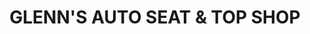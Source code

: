 ---
title: "GLENN'S AUTO SEAT & TOP SHOP"
url: /smithfield/glenns-auto-seat-und-top-shop/
shop: Autowerkstatt
---